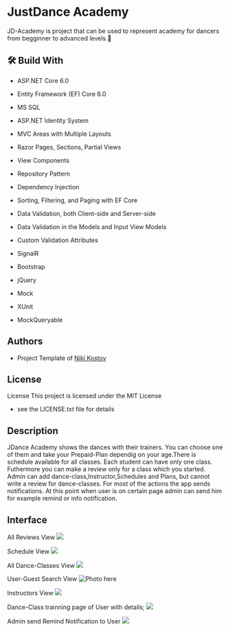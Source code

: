 
# JustDance Academy

JD-Academy is project that can be used to represent  academy for dancers from begginner to advanced levels.💃 



## 🛠️ Build With

- ASP.NET Core 6.0
- Entity Framework (EF) Core 6.0

- MS SQL
- ASP.NET Identity System
- MVC Areas with Multiple Layouts
- Razor Pages, Sections, Partial Views
- View Components
- Repository Pattern
- Dependency Injection
- Sorting, Filtering, and Paging with EF Core
- Data Validation, both Client-side and Server-side
- Data Validation in the Models and Input View Models
- Custom Validation Attributes
- SignalR
- Bootstrap
- jQuery
-  Mock
  - XUnit
  - MockQueryable
  



## Authors

-  Project Template of [Niki Kostov](https://github.com/NikolayIT/ASP.NET-Core-Template)






## License


License This project is licensed under the MIT License
 - see the LICENSE.txt file for details


## Description

JDance Academy shows the dances with their trainers.
You can choose one of them and take your Prepaid-Plan
dependig on your age.There is schedule available for all classes. Each student can have only one class.
Futhermore you can make  a review only for a class which you started.
Admin can add dance-class,Instructor,Schedules and Plans,
but cannot write a review for dance-classes.
For most of the actions the app sends notifications.
At this point when user is on certain page admin can send him  for example remind or info notification.






## Interface
All Reviews View
![](https://img.photouploads.com/file/PhotoUploads-com/MgTr.png)

Schedule View
![](https://img.photouploads.com/file/PhotoUploads-com/MgTv.png)

All Dance-Classes View
![](https://img.photouploads.com/file/PhotoUploads-com/MgTF.png)

User-Guest Search View
![Photo here](https://img.photouploads.com/file/PhotoUploads-com/MgTH.png)

Instructors View
![](https://img.photouploads.com/file/PhotoUploads-com/MgTN.png)

Dance-Class trainning page of User with details;
![](https://img.photouploads.com/file/PhotoUploads-com/MgTs.png)


Admin send Remind Notification to User
![](https://img.photouploads.com/file/PhotoUploads-com/MgTu.png)




